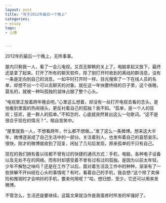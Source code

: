 ```yaml
---
layout: post
title: "写于2012年最后一个晚上"
categories:
- essay
tags:
- 心情


---
```


2012年的最后一个晚上，无所事事。

屋内只剩我一人，看了一会儿电视，又百无聊赖的关上了。电脑拿起又放下，最终还是拿了起来。打开了所有的聊天软件，除了刚打开时收到的离线的群消息，没有一条是定向到自己的消息，一如平时打开时一样。目光搜索了一下在线人员的名单，却想不出一个可以去聊天的对象。就在这一年快要终结的日子里，这个夜晚，莫名的，就被一种叫孤独的滋味占据了整个心头。

“电视里正放着跨年晚会吧。”心里这么想着，却没有一丝打开电视去看的念头。是怕看到里面的热闹镜头，更反衬着自己的孤独？我不知。“孤单，是一个人的狂欢；狂欢，是一群人的孤单。”不知怎的，心底就突然冒出这么一句歌词。“这不是很合乎现在的情况？”，暗自苦笑中。

“屋里就我一人，不想看跨年，什么都不想做。。”发了这么一条微博。想来这大半年，微博逐渐成了自己生活中的一部分。关注着别人，也发布着自己的喜怒哀乐。很快，刚才的微博就收到了回复，闲扯了几句后发现，原来孤单的不只有自己。

现在的我们拥有着以往都不曾有过的快捷的通讯方式：手机，电脑，各种电子设备以及无处不在的网络。而有时却感受着不曾有过有过的孤独。是因为以前太年轻，少年不解愁之味吗？还是在工作了以后，面对着生活及工作中的种种，渐渐有了一些排解不开纠结在心头的事情呢？有时，看着自己的手机，我会想:“这个除了卖保险和推销时才会响铃的手机，要来何用呢？”哈，想归想，至少，它还可以用来发微博。

不管怎么，生活还是要继续。这篇文章就当作是我蛋疼时所发的牢骚好了。
